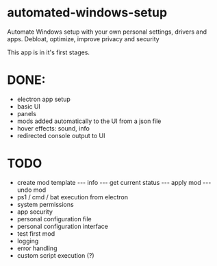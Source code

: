 # automated-windows-setup
Automate Windows setup with your own personal settings, drivers and apps. Debloat, optimize, improve privacy and security

This app is in it's first stages.
# DONE:
- electron app setup
- basic UI
- panels
- mods added automatically to the UI from a json file
- hover effects: sound, info
- redirected console output to UI

# TODO
- create mod template 
--- info 
--- get current status 
--- apply mod 
--- undo mod
- ps1 / cmd / bat execution from electron
- system permissions
- app security
- personal configuration file
- personal configuration interface
- test first mod
- logging
- error handling
- custom script execution (?)
